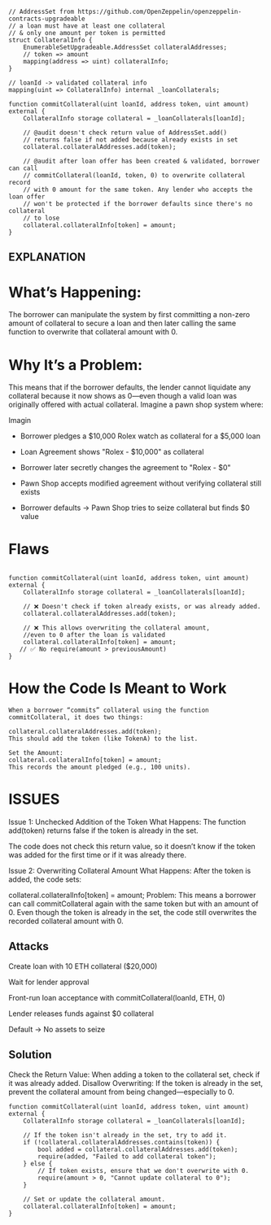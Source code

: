 ```solidity
// AddressSet from https://github.com/OpenZeppelin/openzeppelin-contracts-upgradeable
// a loan must have at least one collateral
// & only one amount per token is permitted
struct CollateralInfo {
    EnumerableSetUpgradeable.AddressSet collateralAddresses;
    // token => amount
    mapping(address => uint) collateralInfo;
}

// loanId -> validated collateral info
mapping(uint => CollateralInfo) internal _loanCollaterals;

function commitCollateral(uint loanId, address token, uint amount) external {
    CollateralInfo storage collateral = _loanCollaterals[loanId];

    // @audit doesn't check return value of AddressSet.add()
    // returns false if not added because already exists in set
    collateral.collateralAddresses.add(token);

    // @audit after loan offer has been created & validated, borrower can call
    // commitCollateral(loanId, token, 0) to overwrite collateral record 
    // with 0 amount for the same token. Any lender who accepts the loan offer
    // won't be protected if the borrower defaults since there's no collateral
    // to lose
    collateral.collateralInfo[token] = amount;
}
```


## EXPLANATION

# What’s Happening:
The borrower can manipulate the system by first committing a non-zero amount of collateral to secure a loan and then later calling the same function to overwrite that collateral amount with 0.

# Why It’s a Problem:
This means that if the borrower defaults, the lender cannot liquidate any collateral because it now shows as 0—even though a valid loan was originally offered with actual collateral.
Imagine a pawn shop system where:

Imagin
- Borrower pledges a $10,000 Rolex watch as collateral for a $5,000 loan

- Loan Agreement shows "Rolex - $10,000" as collateral

- Borrower later secretly changes the agreement to "Rolex - $0"

 - Pawn Shop accepts modified agreement without verifying collateral still exists

- Borrower defaults → Pawn Shop tries to seize collateral but finds $0 value


# Flaws 
``` solidity

function commitCollateral(uint loanId, address token, uint amount) external {
    CollateralInfo storage collateral = _loanCollaterals[loanId];
    
    // ❌ Doesn't check if token already exists, or was already added.
    collateral.collateralAddresses.add(token); 
    
    // ❌ This allows overwriting the collateral amount,
    //even to 0 after the loan is validated
    collateral.collateralInfo[token] = amount; 
   // ✅ No require(amount > previousAmount)
}
```
#  How the Code Is Meant to Work
```solidity
When a borrower “commits” collateral using the function commitCollateral, it does two things:

collateral.collateralAddresses.add(token);
This should add the token (like TokenA) to the list.

Set the Amount:
collateral.collateralInfo[token] = amount;
This records the amount pledged (e.g., 100 units).

```

# ISSUES
Issue 1: Unchecked Addition of the Token
What Happens:
The function add(token) returns false if the token is already in the set.

The code does not check this return value, so it doesn’t know if the token was added for the first time or if it was already there.

Issue 2: Overwriting Collateral Amount
What Happens:
After the token is added, the code sets:

collateral.collateralInfo[token] = amount;
Problem:
This means a borrower can call commitCollateral again with the same token but with an amount of 0. Even though the token is already in the set, the code still overwrites the recorded collateral amount with 0.

## Attacks 

Create loan with 10 ETH collateral ($20,000)

Wait for lender approval

Front-run loan acceptance with commitCollateral(loanId, ETH, 0)

Lender releases funds against $0 collateral

Default → No assets to seize

## Solution

Check the Return Value:
When adding a token to the collateral set, check if it was already added.
Disallow Overwriting:
If the token is already in the set, prevent the collateral amount from being changed—especially to 0.

```solidity
function commitCollateral(uint loanId, address token, uint amount) external {
    CollateralInfo storage collateral = _loanCollaterals[loanId];

    // If the token isn't already in the set, try to add it.
    if (!collateral.collateralAddresses.contains(token)) {
        bool added = collateral.collateralAddresses.add(token);
        require(added, "Failed to add collateral token");
    } else {
        // If token exists, ensure that we don't overwrite with 0.
        require(amount > 0, "Cannot update collateral to 0");
    }
    
    // Set or update the collateral amount.
    collateral.collateralInfo[token] = amount;
}

```
